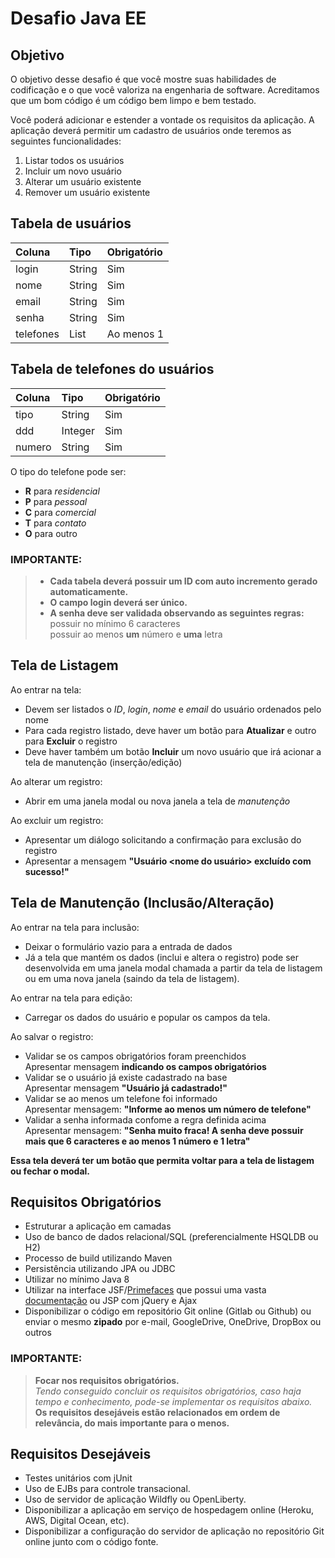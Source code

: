 # Desafio Java EE

## Objetivo   
O objetivo desse desafio é que você mostre suas habilidades de codificação e o que você valoriza na engenharia de software. Acreditamos que um bom código é um código bem limpo e bem testado.   

Você poderá adicionar e estender a vontade os requisitos da aplicação. A aplicação deverá permitir um cadastro de usuários onde teremos as seguintes funcionalidades:   
1. Listar todos os usuários
2. Incluir um novo usuário
3. Alterar um usuário existente
4. Remover um usuário existente

## Tabela de usuários
| Coluna         | Tipo           | Obrigatório |
| :------------- | :------------- | :---------- |
| login          | String         | Sim         |
| nome           | String         | Sim         |
| email          | String         | Sim         |
| senha          | String         | Sim         |
| telefones      | List           | Ao menos 1  |

## Tabela de telefones do usuários
| Coluna         | Tipo           | Obrigatório |
| :------------- | :------------- | :---------- |
| tipo           | String         | Sim         |
| ddd            | Integer        | Sim         |
| numero         | String         | Sim         |

O tipo do telefone pode ser: 
* **R** para *residencial*
* **P** para *pessoal*
* **C** para *comercial*
* **T** para *contato*
* **O** para outro

### **IMPORTANTE:**
> * **Cada tabela deverá possuir um ID com auto incremento gerado automaticamente.**
> * **O campo login deverá ser único.**      
> * **A senha deve ser validada observando as seguintes regras:**   
>   possuir no mínimo 6 caracteres   
>   possuir ao menos **um** número e **uma** letra       

## Tela de Listagem

Ao entrar na tela:
* Devem ser listados o *ID*, *login*, *nome* e *email* do usuário ordenados pelo nome
* Para cada registro listado, deve haver um botão para **Atualizar** e outro para **Excluir** o registro
* Deve haver também um botão **Incluir** um novo usuário que irá acionar a tela de manutenção (inserção/edição)   

Ao alterar um registro:
* Abrir em uma janela modal ou nova janela a tela de *manutenção*

Ao excluir um registro:
* Apresentar um diálogo solicitando a confirmação para exclusão do registro   
* Apresentar a mensagem **"Usuário <nome do usuário> excluído com sucesso!"**   

## Tela de Manutenção (Inclusão/Alteração)

Ao entrar na tela para inclusão:
* Deixar o formulário vazio para a entrada de dados
* Já a tela que mantém os dados (inclui e altera o registro) pode ser desenvolvida em uma janela modal chamada a partir da tela de listagem ou em uma nova janela (saindo da tela de listagem).   

Ao entrar na tela para edição:
* Carregar os dados do usuário e popular os campos da tela.   

Ao salvar o registro:
* Validar se os campos obrigatórios foram preenchidos   
    Apresentar mensagem **indicando os campos obrigatórios**
* Validar se o usuário já existe cadastrado na base      
    Apresentar mensagem **"Usuário já cadastrado!"**
* Validar se ao menos um telefone foi informado   
    Apresentar mensagem: **"Informe ao menos um número de telefone"**
* Validar a senha informada confome a regra definida acima   
    Apresentar mensagem: **"Senha muito fraca! A senha deve possuir mais que 6 caracteres e ao menos 1 número e 1 letra"**

**Essa tela deverá ter um botão que permita voltar para a tela de listagem ou fechar o modal.**

## Requisitos Obrigatórios

* Estruturar a aplicação em camadas
* Uso de banco de dados relacional/SQL (preferencialmente HSQLDB ou H2)
* Processo de build utilizando Maven
* Persistência utilizando JPA ou JDBC
* Utilizar no mínimo Java 8
* Utilizar na interface JSF/[Primefaces](https://www.primefaces.org/showcase) que possui uma vasta [documentação](https://primefaces.github.io/primefaces/7_0/#/gettingstarted/dependencies) ou JSP com jQuery e Ajax
* Disponibilizar o código em repositório Git online (Gitlab ou Github) ou enviar o mesmo **zipado** por e-mail, GoogleDrive, OneDrive, DropBox ou outros

### **IMPORTANTE:**
> **Focar nos requisitos obrigatórios.**   
> *Tendo conseguido concluir os requisitos obrigatórios, caso haja tempo e conhecimento, pode-se implementar os requisitos abaixo.*   
> **Os requisitos desejáveis estão relacionados em ordem de relevância, do mais importante para o menos.**   

## Requisitos Desejáveis   

* Testes unitários com jUnit
* Uso de EJBs para controle transacional.
* Uso de servidor de aplicação Wildfly ou OpenLiberty.
* Disponibilizar a aplicação em serviço de hospedagem online (Heroku, AWS, Digital Ocean, etc).
* Disponibilizar a configuração do servidor de aplicação no repositório Git online junto com o código fonte.